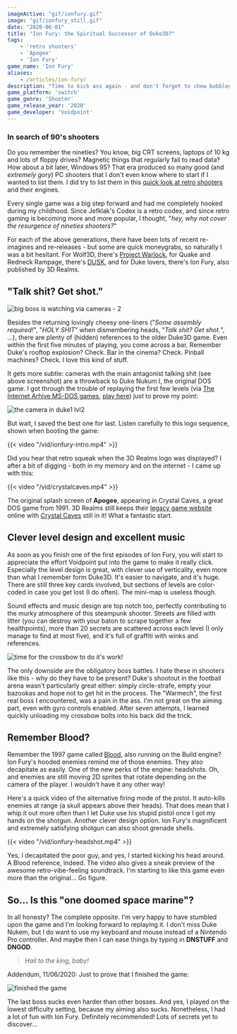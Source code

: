 ```yaml
---
imageActive: "gif/ionfury.gif"
image: "gif/ionfury_still.gif"
date: "2020-06-01"
title: "Ion Fury: the Spiritual Successor of Duke3D?"
tags:
    - 'retro shooters'
    - 'Apogee'
    - 'Ion Fury'
game_name: 'Ion Fury'
aliases:
    - /articles/ion-fury/
description: "Time to kick ass again - and don't forget to chew bubblegum! Does Shelly and the Build engine stand a chance anno 2020?"
game_platform: 'switch'
game_genre: 'Shooter'
game_release_year: '2020'
game_developer: 'Voidpoint'
---
```


### In search of 90's shooters

Do you remember the nineties? You know, big CRT screens, laptops of 10 kg and lots of floppy drives? Magnetic things that regularly fail to read data? How about a bit later, Windows 95? That era produced so many good (and _extremely gory_) PC shooters that I don't even know where to start if I wanted to list them. I did try to list them in this [quick look at retro shooters](/articles/retro-shootesr/) and their engines. 

Every single game was a big step forward and had me completely hooked during my childhood. Since Jefklak's Codex is a retro codex, and since retro gaming is becoming more and more popular, I thought, "_hey, why not cover the resurgence of nineties shooters?_" 

For each of the above generations, there have been lots of recent re-imagines and re-releases - but some are quick moneygrabs, so naturally I was a bit hesitant. For Wolf3D, there's [Project Warlock](https://www.gog.com/game/project_warlock), for Quake and Redneck Rampage, there's [DUSK](https://www.gog.com/game/DUSK), and for Duke lovers, there's Ion Fury, also published by 3D Realms.

## "Talk shit? Get shot."

![big boss is watching via cameras - 2](/img/games/ionfury/cameras2.jpg)

Besides the returning lovingly cheesy one-liners ("_Some assembly required!_", "_HOLY SHIT_" when dismembering heads, "_Talk shit? Get shot._", ...), there are plenty of (hidden) references to the older Duke3D game. Even within the first five minutes of playing, you come across a bar. Remember Duke's rooftop explosion? Check. Bar in the cinema? Check. Pinball machines? Check. I love this kind of stuff.

It gets more subtle: cameras with the main antagonist talking shit (see above screenshot) are a throwback to Duke Nukum I, the original DOS game. I got through the trouble of replaying the first few levels (via [The Internet Arhive MS-DOS games](https://archive.org/details/softwarelibrary_msdos), [play here](https://archive.org/details/DukeNukumVersion2.21993)) just to prove my point:

![the camera in duke1 lvl2](/img/games/ionfury/duke1-camera.png)

But wait, I saved the best one for last. Listen carefully to this logo sequence, shown when booting the game:

{{< video "/vid/ionfury-intro.mp4" >}}

Did you hear that retro squeak when the 3D Realms logo was displayed? I after a bit of digging - both in my memory and on the internet - I came up with this:

{{< video "/vid/crystalcaves.mp4" >}}

The original splash screen of **Apogee**, appearing in Crystal Caves, a great DOS game from 1991. 3D Realms still keeps their [legacy game website](http://legacy.3drealms.com/games.html) online with [Crystal Caves](http://legacy.3drealms.com/caves/index.html) still in it! What a fantastic start. 

## Clever level design and excellent music

As soon as you finish one of the first episodes of Ion Fury, you will start to appreciate the effort Voidpoint put into the game to make it really click. Especially the level design is great, with clever use of verticality, even more than what I remember form Duke3D. It's easier to navigate, and it's huge. There are still three key cards involved, but sections of levels are color-coded in case you get lost (I do often). The mini-map is useless though. 

Sound effects and music design are top notch too, perfectly contributing to the murky atmosphere of this steampunk shooter. Streets are filled with litter (you can destroy with your baton to scrape together a few healthpoints), more than 20 secrets are scattered across each level (I only manage to find at most five), and it's full of graffiti with winks and references. 

![time for the crossbow to do it's work!](/img/games/ionfury/crossbow.jpg)

The only downside are the obligatory boss battles. I hate these in shooters like this - why do they have to be present? Duke's shootout in the football arena wasn't particularly great either: simply circle-strafe, empty your bazookas and hope not to get hit in the process. The "Warmech", the first real boss I encountered, was a pain in the ass. I'm not great on the aiming part, even with gyro controls enabled. After seven attempts, I learned quickly unloading my crossbow bolts into his back did the trick.

## Remember Blood?

Remember the 1997 game called [Blood](https://en.wikipedia.org/wiki/Blood_(video_game)), also running on the Build engine? Ion Fury's hooded enemies remind me of those enemies. They also decapitate as easily. One of the new perks of the engine: headshots. Oh, and enemies are still moving 2D sprites that rotate depending on the camera of the player. I wouldn't have it any other way! 

Here's a quick video of the alternative firing mode of the pistol. It auto-kills enemies at range (a skull appears above their heads). That does mean that I whip it out more often than I let Duke use his stupid pistol once I got my hands on the shotgun. Another clever design option. Ion Fury's magnificent and extremely satisfying shotgun can also shoot grenade shells.

{{< video "/vid/ionfury-headshot.mp4" >}}

Yes, I decapitated the poor guy, and yes, I started kicking his head around. A Blood reference, indeed. The video also gives a sneak preview of the awesome retro-vibe-feeling soundtrack. I'm starting to like this game even more than the original... Go figure. 

## So... Is this "one doomed space marine"?

In all honesty? The complete opposite. I'm very happy to have stumbled upon the game and I'm looking forward to replaying it. I don't miss Duke Nukem, but I do want to use my keyboard and mouse instead of a Nintendo Pro controller. And maybe then I can ease things by typing in **DNSTUFF** and **DNGOD**. 

> _Hail to the king, baby!_

Addendum, 11/06/2020: Just to prove that I finished the game:

![finished the game](/img/games/ionfury/finished.jpg)

The last boss sucks even harder than other bosses. And yes, I played on the lowest difficulty setting, because my aiming also sucks. Nonetheless, I had a lot of fun with Ion Fury. Definitely recommended! Lots of secrets yet to discover... 
